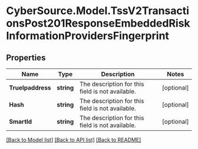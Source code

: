 # CyberSource.Model.TssV2TransactionsPost201ResponseEmbeddedRiskInformationProvidersFingerprint
## Properties

Name | Type | Description | Notes
------------ | ------------- | ------------- | -------------
**TrueIpaddress** | **string** | The description for this field is not available. | [optional] 
**Hash** | **string** | The description for this field is not available. | [optional] 
**SmartId** | **string** | The description for this field is not available. | [optional] 

[[Back to Model list]](../README.md#documentation-for-models) [[Back to API list]](../README.md#documentation-for-api-endpoints) [[Back to README]](../README.md)

